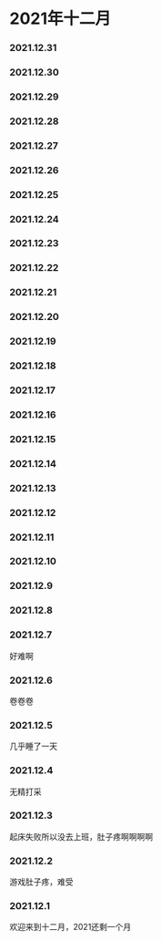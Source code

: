 # 2021年十二月
### 2021.12.31
### 2021.12.30
### 2021.12.29
### 2021.12.28
### 2021.12.27
### 2021.12.26
### 2021.12.25
### 2021.12.24
### 2021.12.23
### 2021.12.22
### 2021.12.21
### 2021.12.20
### 2021.12.19
### 2021.12.18
### 2021.12.17
### 2021.12.16
### 2021.12.15
### 2021.12.14
### 2021.12.13
### 2021.12.12
### 2021.12.11
### 2021.12.10
### 2021.12.9
### 2021.12.8
### 2021.12.7
好难啊
### 2021.12.6
卷卷卷
### 2021.12.5
几乎睡了一天
### 2021.12.4
无精打采
### 2021.12.3
起床失败所以没去上班，肚子疼啊啊啊啊
### 2021.12.2
游戏肚子疼，难受
### 2021.12.1
欢迎来到十二月，2021还剩一个月
